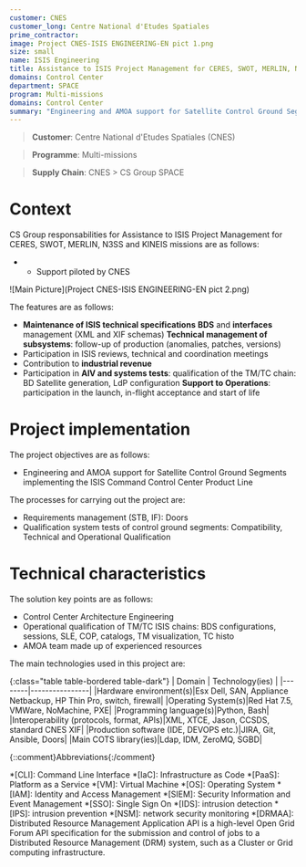 ```yaml
---
customer: CNES
customer_long: Centre National d'Etudes Spatiales
prime_contractor: 
image: Project CNES-ISIS ENGINEERING-EN pict 1.png
size: small
name: ISIS Engineering
title: Assistance to ISIS Project Management for CERES, SWOT, MERLIN, N3SS and KINEIS missions
domains: Control Center
department: SPACE
program: Multi-missions
domains: Control Center
summary: "Engineering and AMOA support for Satellite Control Ground Segments implementing the ISIS Command Control Center Product Line"
---
```


> __Customer__\: Centre National d'Etudes Spatiales (CNES)

> __Programme__\: Multi-missions

> __Supply Chain__\: CNES >  CS Group SPACE


# Context


CS Group responsabilities for Assistance to ISIS Project Management for CERES, SWOT, MERLIN, N3SS and KINEIS missions are as follows:
* * Support piloted by CNES

![Main Picture](Project CNES-ISIS ENGINEERING-EN pict 2.png)

The features are as follows:
* **Maintenance of ISIS technical specifications**
	**BDS** and **interfaces** management (XML and XIF schemas)
	**Technical management of subsystems**: follow-up of production (anomalies, patches, versions)
* Participation in ISIS reviews, technical and coordination meetings
* Contribution to **industrial revenue**
* Participation in **AIV and systems tests**: qualification of the TM/TC chain: BD Satellite generation, LdP configuration
	**Support to Operations**: participation in the launch, in-flight acceptance and start of life

# Project implementation

The project objectives are as follows:
* Engineering and AMOA support for Satellite Control Ground Segments implementing the ISIS Command Control Center Product Line

The processes for carrying out the project are:
* Requirements management (STB, IF): Doors
* Qualification system tests of control ground segments: Compatibility, Technical and Operational Qualification

# Technical characteristics

The solution key points are as follows:
* Control Center Architecture Engineering
* Operational qualification of TM/TC ISIS chains: BDS configurations, sessions, SLE, COP, catalogs, TM visualization, TC histo
* AMOA team made up of experienced resources



The main technologies used in this project are:

{:class="table table-bordered table-dark"}
| Domain | Technology(ies) |
|--------|----------------|
|Hardware environment(s)|Esx Dell, SAN, Appliance Netbackup, HP Thin Pro, switch, firewall|
|Operating System(s)|Red Hat 7.5, VMWare, NoMachine,  PXE|
|Programming language(s)|Python, Bash|
|Interoperability (protocols, format, APIs)|XML, XTCE, Jason, CCSDS,  standard CNES XIF|
|Production software (IDE, DEVOPS etc.)|JIRA, Git, Ansible, Doors|
|Main COTS library(ies)|Ldap, IDM, ZeroMQ, SGBD|



{::comment}Abbreviations{:/comment}

*[CLI]: Command Line Interface
*[IaC]: Infrastructure as Code
*[PaaS]: Platform as a Service
*[VM]: Virtual Machine
*[OS]: Operating System
*[IAM]: Identity and Access Management
*[SIEM]: Security Information and Event Management
*[SSO]: Single Sign On
*[IDS]: intrusion detection
*[IPS]: intrusion prevention
*[NSM]: network security monitoring
*[DRMAA]: Distributed Resource Management Application API is a high-level Open Grid Forum API specification for the submission and control of jobs to a Distributed Resource Management (DRM) system, such as a Cluster or Grid computing infrastructure.
